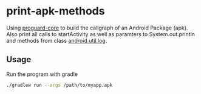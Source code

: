 # print-apk-methods

Using [proguard-core](https://github.com/Guardsquare/proguard-core) to build the callgraph of an Android Package (apk).
Also print all calls to startActivity as well as paramters to System.out.println and methods from class [android.util.log](https://developer.android.com/reference/android/util/Log).

## Usage

Run the program with gradle
```bash
./gradlew run --args /path/to/myapp.apk
```
